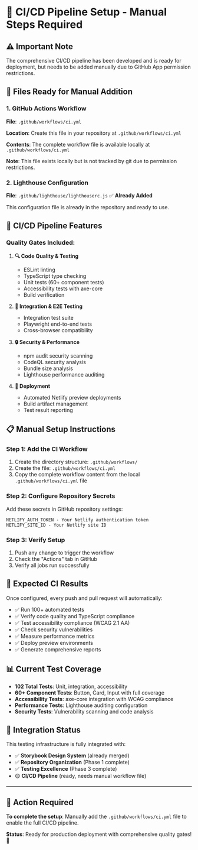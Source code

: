 # 🚀 CI/CD Pipeline Setup - Manual Steps Required

## ⚠️ Important Note

The comprehensive CI/CD pipeline has been developed and is ready for deployment, but needs to be added manually due to GitHub App permission restrictions.

## 📁 Files Ready for Manual Addition

### 1. **GitHub Actions Workflow** 
**File**: `.github/workflows/ci.yml`

**Location**: Create this file in your repository at `.github/workflows/ci.yml`

**Contents**: The complete workflow file is available locally at `.github/workflows/ci.yml` 

**Note**: This file exists locally but is not tracked by git due to permission restrictions.

### 2. **Lighthouse Configuration**
**File**: `.github/lighthouse/lighthouserc.js` ✅ **Already Added**

This configuration file is already in the repository and ready to use.

## 🔧 CI/CD Pipeline Features

### **Quality Gates Included:**

1. **🔍 Code Quality & Testing**
   - ESLint linting
   - TypeScript type checking  
   - Unit tests (60+ component tests)
   - Accessibility tests with axe-core
   - Build verification

2. **🧪 Integration & E2E Testing**
   - Integration test suite
   - Playwright end-to-end tests
   - Cross-browser compatibility

3. **🔒 Security & Performance**
   - npm audit security scanning
   - CodeQL security analysis
   - Bundle size analysis
   - Lighthouse performance auditing

4. **🚀 Deployment**
   - Automated Netlify preview deployments
   - Build artifact management
   - Test result reporting

## 📋 Manual Setup Instructions

### **Step 1: Add the CI Workflow**

1. Create the directory structure: `.github/workflows/`
2. Create the file: `.github/workflows/ci.yml`
3. Copy the complete workflow content from the local `.github/workflows/ci.yml` file

### **Step 2: Configure Repository Secrets**

Add these secrets in GitHub repository settings:

```
NETLIFY_AUTH_TOKEN - Your Netlify authentication token
NETLIFY_SITE_ID - Your Netlify site ID  
```

### **Step 3: Verify Setup**

1. Push any change to trigger the workflow
2. Check the "Actions" tab in GitHub
3. Verify all jobs run successfully

## 🎯 Expected CI Results

Once configured, every push and pull request will automatically:

- ✅ Run 100+ automated tests
- ✅ Verify code quality and TypeScript compliance
- ✅ Test accessibility compliance (WCAG 2.1 AA)
- ✅ Check security vulnerabilities  
- ✅ Measure performance metrics
- ✅ Deploy preview environments
- ✅ Generate comprehensive reports

## 📊 Current Test Coverage

- **102 Total Tests**: Unit, integration, accessibility
- **60+ Component Tests**: Button, Card, Input with full coverage
- **Accessibility Tests**: axe-core integration with WCAG compliance
- **Performance Tests**: Lighthouse auditing configuration
- **Security Tests**: Vulnerability scanning and code analysis

## 🔄 Integration Status

This testing infrastructure is fully integrated with:
- ✅ **Storybook Design System** (already merged)
- ✅ **Repository Organization** (Phase 1 complete)
- ✅ **Testing Excellence** (Phase 3 complete)
- 🟡 **CI/CD Pipeline** (ready, needs manual workflow file)

---

## 🚨 Action Required

**To complete the setup**: Manually add the `.github/workflows/ci.yml` file to enable the full CI/CD pipeline.

**Status**: Ready for production deployment with comprehensive quality gates! 🎉